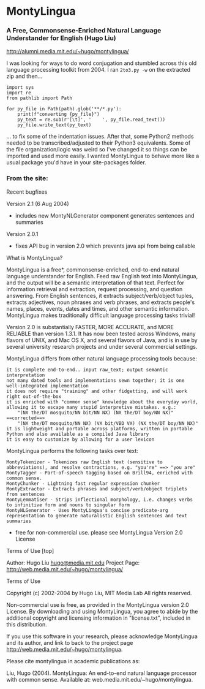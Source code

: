 # MontyLingua
### A Free, Commonsense-Enriched Natural Language Understander for English (Hugo Liu)
http://alumni.media.mit.edu/~hugo/montylingua/


I was looking for ways to do word conjugation and stumbled across this old language processing toolkit from 2004. 
I ran `2to3.py -w` on the extracted zip and then...
```
import sys
import re
from pathlib import Path

for py_file in Path(path).glob('**/*.py'):
    print(f"converting {py_file}")
    py_text = re.sub(r'[\t]', '    ', py_file.read_text())
    py_file.write_text(py_text)
```
... to fix some of the indentation issues. After that, some Python2 methods needed to be transcribed/adjusted to their Python3 equivalents. Some of the file organization/logic was weird so I've changed it so things can be imported and used more easily. I wanted MontyLingua to behave more like a usual package you'd have in your site-packages folder.

### From the site:

Recent bugfixes

Version 2.1 (6 Aug 2004)
- includes new MontyNLGenerator component generates sentences and summaries

Version 2.0.1
- fixes API bug in version 2.0 which prevents java api from being callable

What is MontyLingua?

MontyLingua is a free*, commonsense-enriched, end-to-end natural language understander for English. Feed raw English text into MontyLingua, and the output will be a semantic interpretation of that text. Perfect for information retrieval and extraction, request processing, and question answering. From English sentences, it extracts subject/verb/object tuples, extracts adjectives, noun phrases and verb phrases, and extracts people's names, places, events, dates and times, and other semantic information. MontyLingua makes traditionally difficult language processing tasks trivial!

Version 2.0 is substantially FASTER, MORE ACCURATE, and MORE RELIABLE than version 1.3.1. It has now been tested across Windows, many flavors of UNIX, and Mac OS X, and several flavors of Java, and is in use by several university research projects and under several commercial settings.

MontyLingua differs from other natural language processing tools because:

    it is complete end-to-end.. input raw_text; output semantic interpretation
    not many dated tools and implementations sewn together; it is one well-integrated implementation
    it does not require "training" and other fidgetting, and will work right out-of-the-box
    it is enriched with "common sense" knowledge about the everyday world, allowing it to escape many stupid interpretive mistakes. e.g.:
        "(NX the/DT mosquito/NN bit/NN NX) (NX the/DT boy/NN NX)" ==corrected==>
        "(NX the/DT mosquito/NN NX) (VX bit/VBD VX) (NX the/DT boy/NN NX)"
    it is lightweight and portable across platforms, written in portable Python and also available as a compiled Java library
    it is easy to customize by allowing for a user lexicon

MontyLingua performs the following tasks over text:

    MontyTokenizer - Tokenizes raw English text (sensitive to abbreviations), and resolve contractions, e.g. "you're" ==> "you are"
    MontyTagger - Part-of-speech tagging based on Brill94, enriched with common sense.
    MontyChunker - Lightning fast regular expression chunker
    MontyExtractor - Extracts phrases and subject/verb/object triplets from sentences
    MontyLemmatiser - Strips inflectional morphology, i.e. changes verbs to infinitive form and nouns to singular form
    MontyNLGenerator - Uses MontyLingua's concise predicate-arg representation to generate naturalistic English sentences and text summaries

* free for non-commercial use. please see MontyLingua Version 2.0 License

Terms of Use [top]

Author: Hugo Liu <hugo@media.mit.edu>
Project Page: <http://web.media.mit.edu/~hugo/montylingua/>

Terms of Use

Copyright (c) 2002-2004 by Hugo Liu, MIT Media Lab
All rights reserved.

Non-commercial use is free, as provided in the MontyLingua version 2.0 License. By downloading and using MontyLingua, you agree to abide by the additional copyright and licensing information in "license.txt", included in this distribution.

If you use this software in your research, please acknowledge MontyLingua and its author, and link to back to the project page http://web.media.mit.edu/~hugo/montylingua.

Please cite montylingua in academic publications as:

Liu, Hugo (2004). MontyLingua: An end-to-end natural
language processor with common sense. Available
at: web.media.mit.edu/~hugo/montylingua.
